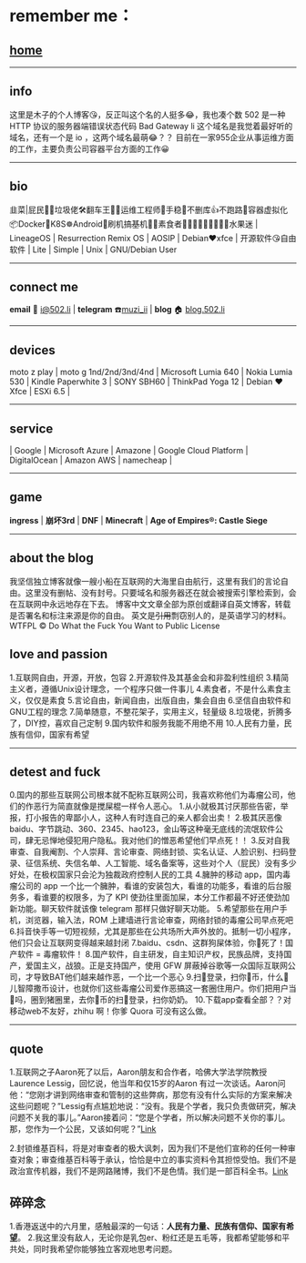 # remember me：

## [home](https://502.li)

----

## info

这里是木子的个人博客😘，反正叫这个名的人挺多😂，我也凑个数
502 是一种 HTTP 协议的服务器端错误状态代码 Bad Gateway
li 这个域名是我觉着最好听的域名，还有一个是 io ，这两个域名最萌😂？？ 
目前在一家955企业从事运维方面的工作，主要负责公司容器平台方面的工作😀

----------

## bio

韭菜|屁民🤦‍♂️垃圾佬🛠️翻车王🚐😫运维工程师🔧手稳💪不删库👍不跑路🏃容器虚拟化📦Docker🐳K8S☸️Android📳刷机搞~~基~~机📱📲素食者🍇🍈🍉🍊🍋🍌🍍🍎🍏水果迷 | LineageOS | Resurrection Remix OS | AOSIP | Debian❤xfce | 开源软件😘自由软件 | Lite | Simple | Unix | GNU/Debian User 

----------

## connect me

**email** 📧 [i@502.li](mailto:i#502.li)  |  **telegram** ☎️[muzi_ii](https://telegram.me/muzi_li)  |  **blog** 🏠 [blog.502.li](https://blog.502.li)

------

## devices

moto z play | moto g 1nd/2nd/3nd/4nd | Microsoft Lumia 640 | Nokia Lumia 530 | Kindle Paperwhite 3 | SONY SBH60 | ThinkPad Yoga 12 | Debian ♥ Xfce | ESXi 6.5 |

----

## service 

| Google | Microsoft Azure | Amazone | Google Cloud Platform‎ | DigitalOcean | Amazon AWS | namecheap |

----

## game

**ingress** | **崩坏3rd** | **DNF** | **Minecraft** | **Age of Empires®: Castle Siege**

----------

## about the blog

我坚信独立博客就像一艘小船在互联网的大海里自由航行，这里有我们的言论自由。这里没有删帖、没有封号。只要域名和服务器还在就会被搜索引擎检索到，会在互联网中永远地存在下去。
博客中文文章全部为原创或翻译自英文博客，转载是否署名和标注来源是你的自由。
英文是~~引用~~剽窃别人的，是英语学习的材料。
WTFPL © Do What the Fuck You Want to Public License

## love and passion

1.互联网自由，开源，开放，包容
2.开源软件及其基金会和非盈利性组织
3.精简主义者，遵循Unix设计理念，一个程序只做一件事儿
4.素食者，不是什么素食主义，仅仅是素食
5.言论自由，新闻自由，出版自由，集会自由
6.坚信自由软件和GNU工程的理念
7.简单随意，不整花架子，实用主义，轻量级
8.垃圾佬，折腾多了，DIY控，喜欢自己定制
9.国内软件和服务我能不用绝不用
10.人民有力量，民族有信仰，国家有希望

----------

## detest and fuck

0.国内的那些互联网公司根本就不配称互联网公司，我喜欢称他们为毒瘤公司，他们的作恶行为简直就像是搅屎棍一样令人恶心。
1.从小就极其讨厌那些告密，举报，打小报告的卑鄙小人，这种人有时连自己的亲人都会出卖！
2.极其厌恶像 baidu、字节跳动、360、2345、hao123，金山等这种毫无底线的流氓软件公司，肆无忌惮地侵犯用户隐私。我对他们的憎恶希望他们早点死！！
3.反对自我审查、自我阉割、个人崇拜、言论审查、网络封锁、实名认证、人脸识别、扫码登录、征信系统、失信名单、人工智能、域名备案等，这些对个人（屁民）没有多少好处，在极权国家只会沦为独裁政府控制人民的工具
4.臃肿的移动 app，国内毒瘤公司的 app 一个比一个臃肿，看谁的安装包大，看谁的功能多，看谁的后台服务多，看谁要的权限多，为了 KPI 使劲往里面加屎，本分工作都最不好还使劲加新功能。聊天软件就该像 telegram 那样只做好聊天功能。
5.希望那些在用户手机，浏览器，输入法，ROM 上建墙进行言论审查，网络封锁的毒瘤公司早点死吧
6.抖音快手等一切短视频，尤其是那些在公共场所大声外放的。抵制一切小程序，他们只会让互联网变得越来越封闭
7.baidu、csdn、这群狗屎体验，你🐎死了！国产软件 = 毒瘤软件！
8.国产软件，自主研发，自主知识产权，民族品牌，支持国产，爱国主义，战狼。正是支持国产，使用 GFW 屏蔽掉谷歌等一众国际互联网公司，才导致BAT他们越来越作恶，一个比一个恶心
9.扫🐴登录，扫你🐴币，什么🐔儿智障撒币设计，也就你们这些毒瘤公司爱作恶搞这一套圈住用户。你们把用户当🐷吗，圈到猪圈里，去你🐴币的扫🐴登录，扫你奶奶。
10.下载app查看全部？？对移动web不友好，zhihu 啊！你爹 Quora 可没有这么做。

----------

## quote

1.互联网之子Aaron死了以后，Aaron朋友和合作者，哈佛大学法学院教授Laurence Lessig，回忆说，他当年和仅15岁的Aaron 有过一次谈话。Aaron问他：“您刚才讲到网络审查和管制的这些弊病，那您有没有什么实际的方案来解决这些问题呢？”Lessig有点尴尬地说：“没有。我是个学者，我只负责做研究，解决问题不关我的事儿。”Aaron接着问：“您是个学者，所以解决问题不关你的事儿。那，您作为一个公民，又该如何呢？”[Link](https://coolshell.cn/articles/11928.html)

2.封锁维基百科，将是对审查者的极大讽刺，因为我们不是他们宣称的任何一种审查对象；审查维基百科等于承认，恰恰是中立的事实资料令其担惊受怕。我们不是政治宣传机器，我们不是网路赌博，我们不是色情。我们是一部百科全书。[Link](https://zh.wikipedia.org/wiki/%E4%B8%AD%E5%9B%BD%E5%A4%A7%E9%99%86%E5%AF%B9%E7%BB%B4%E5%9F%BA%E5%AA%92%E4%BD%93%E7%9A%84%E5%B0%81%E9%94%81#%E5%90%89%E7%B1%B3%C2%B7%E5%A8%81%E7%88%BE%E5%A3%AB)

## 碎碎念

1.香港返送中的六月里，感触最深的一句话：**人民有力量、民族有信仰、国家有希望**。
2.我这里没有敌人，无论你是乳包er、粉红还是五毛等，我都希望能够和平共处，同时我希望你能够独立客观地思考问题。